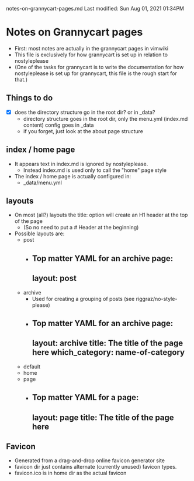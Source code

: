 notes-on-grannycart-pages.md
Last modified: Sun Aug 01, 2021  01:34PM

# Notes on Grannycart pages
* First: most notes are actually in the grannycart pages in vimwiki
* This file is exclusively for how grannycart is set up in relation to nostyleplease
* (One of the tasks for grannycart is to write the documentation for how nostyleplease is set up for grannycart, this file is the rough start for that.)


## Things to do
* [X] does the directory structure go in the root dir? or in _data?
	* directory structure goes in the root dir, only the menu.yml (index.md content) config goes in _data
	* if you forget, just look at the about page structure

## index / home page
* It appears text in index.md is ignored by nostyleplease.
	* Instead index.md is used only to call the "home" page style
* The index / home page is actually configured in: 
	* _data/menu.yml

## layouts
* On most (all?) layouts the title: option will create an H1 header at the top of the page
	* (So no need to put a # Header at the beginning)
* Possible layouts are:
	* post
		* Top matter YAML for an archive page:
			---
			layout: post
			---
	* archive
		* Used for creating a grouping of posts (see riggraz/no-style-please)
		* Top matter YAML for an archive page:
			---
			layout: archive
			title: The title of the page here
			which_category: name-of-category
			---
	* default
	* home
	* page
		* Top matter YAML for a page:
			---
			layout: page
			title: The title of the page here
			---

## Favicon
* Generated from a drag-and-drop online favicon generator site
* favicon dir just contains alternate (currently unused) favicon types.
* favicon.ico is in home dir as the actual favicon

